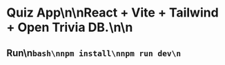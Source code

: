 # Quiz App\n\nReact + Vite + Tailwind + Open Trivia DB.\n\n
## Run\n```bash\nnpm install\nnpm run dev\n```
